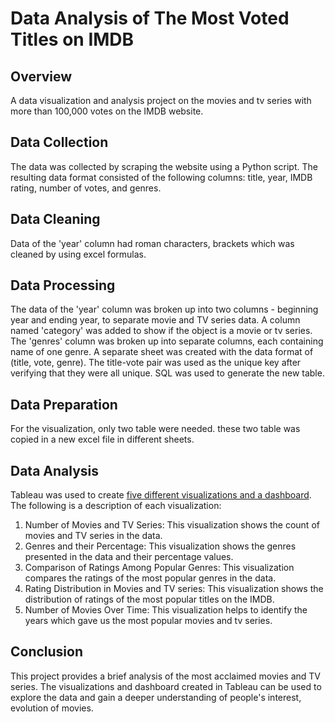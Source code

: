 # Data Analysis of The Most Voted Titles on IMDB

## Overview

A data visualization and analysis project on the movies and tv series with more than 100,000 votes on the IMDB website. 

## Data Collection

The data was collected by scraping the website using a Python script. The resulting data format consisted of the following columns: title, year, IMDB rating, number of votes, and genres.

## Data Cleaning

Data of the 'year' column had roman characters, brackets which was cleaned by using excel formulas.

## Data Processing

The data of the 'year' column was broken up into two columns - beginning year and ending year, to separate movie and TV series data. A column named 'category' was added to show if the object is a movie or tv series. The 'genres' column was broken up into separate columns, each containing name of one genre. A separate sheet was created with the data format of (title, vote, genre). The title-vote pair was used as the unique key after verifying that they were all unique. SQL was used to generate the new table.

## Data Preparation

For the visualization, only two table were needed. these two table was copied in a new excel file in different sheets.

## Data Analysis

Tableau was used to create [five different visualizations and a dashboard](https://public.tableau.com/views/Popularmoviesandtvseries/Dashboard1?:language=en-US&:display_count=n&:origin=viz_share_link). The following is a description of each visualization:

1. Number of Movies and TV Series: This visualization shows the count of movies and TV series in the data.
2. Genres and their Percentage: This visualization shows the  genres presented in the data and their percentage values.
3. Comparison of Ratings Among Popular Genres: This visualization compares the ratings of the most popular genres in the data.
4. Rating Distribution in Movies and TV series: This visualization shows the distribution of ratings of the most popular titles on the IMDB.
5. Number of Movies Over Time: This visualization helps to identify the years which gave us the most popular movies and tv series.

## Conclusion

This project provides a brief analysis of the most acclaimed movies and TV series. The visualizations and dashboard created in Tableau can be used to explore the data and gain a deeper understanding of people's interest, evolution of movies.
